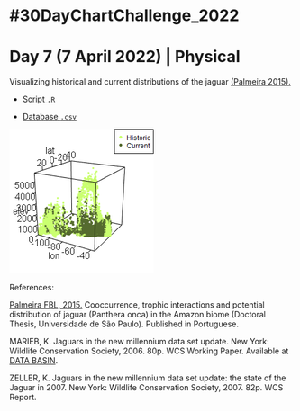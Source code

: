# #30DayChartChallenge_2022

# Day 7 (7 April 2022) | Physical

Visualizing historical and current distributions of the jaguar [(Palmeira 2015).](https://www.teses.usp.br/teses/disponiveis/11/11150/tde-17092015-111206/publico/Francesca_Belem_Lopes_Palmeira_versao_revisada.pdf)

- [Script `.R`](https://github.com/fblpalmeira/jaguar_distribution/blob/main/jaguar_distribution.R)

- [Database `.csv`](https://github.com/fblpalmeira/jaguar_distribution/blob/main/jaguar_distribution.csv)

<img src="https://github.com/fblpalmeira/jaguar_distribution/blob/main/jaguar_distribution.gif">

References: 

[Palmeira FBL, 2015.](https://www.teses.usp.br/teses/disponiveis/11/11150/tde-17092015-111206/publico/Francesca_Belem_Lopes_Palmeira_versao_revisada.pdf) Cooccurrence, trophic interactions and potential distribution of jaguar (Panthera onca) in the Amazon biome (Doctoral Thesis, Universidade de São Paulo). Published in Portuguese.

MARIEB, K. Jaguars in the new millennium data set update. New York: Wildlife Conservation Society, 2006. 80p. WCS Working Paper. Available at [DATA BASIN](http://databasin.org).   

ZELLER, K. Jaguars in the new millennium data set update: the state of the Jaguar in 2007. New York: Wildlife Conservation Society, 2007. 82p. WCS Report. 


